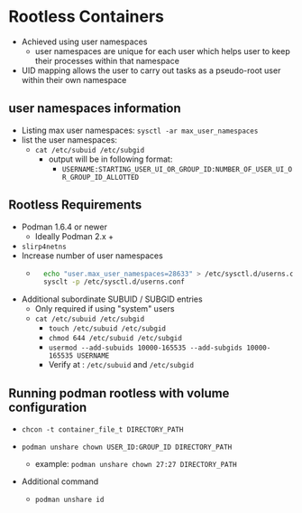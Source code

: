 # Rootless Containers

- Achieved using user namespaces
  - user namespaces are unique for each user which helps user to keep their processes within that namespace
- UID mapping allows the user to carry out tasks as a pseudo-root user within their own namespace

## user namespaces information
- Listing max user namespaces: `sysctl -ar max_user_namespaces`
- list the user namespaces:
  - `cat /etc/subuid /etc/subgid`
    - output will be in following format:
      - `USERNAME:STARTING_USER_UI_OR_GROUP_ID:NUMBER_OF_USER_UI_OR_GROUP_ID_ALLOTTED `

## Rootless Requirements

- Podman 1.6.4 or newer
  - Ideally Podman 2.x +
- `slirp4netns`
- Increase number of user namespaces
  - ```sh
      echo "user.max_user_namespaces=28633" > /etc/sysctl.d/userns.conf
      sysclt -p /etc/sysctl.d/userns.conf
    ```
- Additional subordinate SUBUID / SUBGID entries
  - Only required if using "system" users
  - `cat /etc/subuid /etc/subgid`
    - `touch /etc/subuid /etc/subgid`
    - `chmod 644 /etc/subuid /etc/subgid`
    - `usermod --add-subuids 10000-165535 --add-subgids 10000-165535 USERNAME`
    - Verify at : `/etc/subuid` and `/etc/subgid`


## Running podman rootless with volume configuration

- `chcon -t container_file_t DIRECTORY_PATH`
- `podman unshare chown USER_ID:GROUP_ID DIRECTORY_PATH`
  - example: `podman unshare chown 27:27 DIRECTORY_PATH`

- Additional command
  - `podman unshare id`